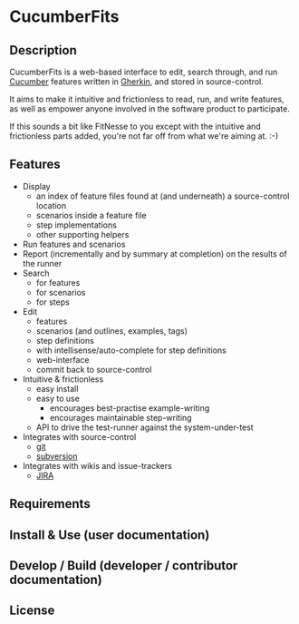 # CucumberFits

## Description

CucumberFits is a web-based interface to edit, search through, and run [Cucumber](http://cukes.info) features written in [Gherkin](http://wiki.github.com/aslakhellesoy/cucumber/gherkin), and stored in source-control.

It aims to make it intuitive and frictionless to read, run, and write features, as well as empower anyone involved in the software product to participate.

If this sounds a bit like FitNesse to you except with the intuitive and frictionless parts added, you're not far off from what we're aiming at. :-)

## Features

*	Display 
	*	an index of feature files found at (and underneath) a source-control location
	*	scenarios inside a feature file
	*	step implementations
	*	other supporting helpers
*	Run features and scenarios
*	Report (incrementally and by summary at completion) on the results of the runner
*	Search
	*	for features
	*	for scenarios
	*	for steps
*	Edit
	*	features
	*	scenarios (and outlines, examples, tags)
	*	step definitions
	*	with intellisense/auto-complete for step definitions
	*	web-interface
	*	commit back to source-control
*	Intuitive & frictionless
	*	easy install
	*	easy to use
		*	encourages best-practise example-writing
		*	encourages maintainable step-writing
	*	API to drive the test-runner against the system-under-test
*	Integrates with source-control
	*	[git](http://git-scm.com)
	*	[subversion](http://subversion.apache.org)
*	Integrates with wikis and issue-trackers
	*	[JIRA](http://atlassian.com)


## Requirements

## Install & Use (user documentation)

## Develop / Build (developer / contributor documentation)

## License
